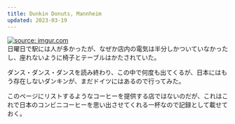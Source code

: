 ```yaml
---
title: Dunkin Donuts, Mannheim
updated: 2023-03-19
---
```


<a href="https://imgur.com/jLMbIc7"><img src="https://i.imgur.com/jLMbIc7.png" title="source: imgur.com" /></a>  
日曜日で駅には人が多かったが、なぜか店内の電気は半分しかついていなかったし、座れないように椅子とテーブルはかたされていた。

ダンス・ダンス・ダンスを読み終わり、この中で何度も出てくるが、日本にはもう存在しないダンキンが、まだドイツにはあるので行ってみた。

このページにリストするようなコーヒーを提供する店ではないのだが、これはこれで日本のコンビニコーヒーを思い出させてくれる一杯なので記録として載せておく。
